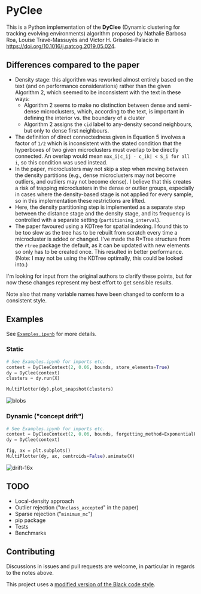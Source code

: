 # PyClee

This is a Python implementation of the **DyClee** (Dynamic clustering for tracking evolving environments) algorithm proposed by Nathalie Barbosa Roa, Louise Travé-Massuyès and Victor H. Grisales-Palacio in https://doi.org/10.1016/j.patcog.2019.05.024.

## Differences compared to the paper
- Density stage: this algorithm was reworked almost entirely based on the text (and on performance considerations) rather than the given Algorithm 2, which seemed to be inconsistent with the text in these ways:
    - Algorithm 2 seems to make no distinction between dense and semi-dense microclusters, which, according to the text, is important in defining the interior vs. the boundary of a cluster
    - Algorithm 2 assigns the `cid` label to any-density second neighbours, but only to dense first neighbours.
- The definition of direct connectedness given in Equation 5 involves a factor of `1/2` which is inconsistent with the stated condition that the hyperboxes of two given microclusters must overlap to be directly connected. An overlap would mean `max_i|c_ij - c_ik| < S_i for all i`, so this condition was used instead.
- In the paper, microclusters may not skip a step when moving between the density partitions (e.g., dense microclusters may not become outliers, and outliers may not become dense). I believe that this creates a risk of trapping microclusters in the dense or outlier groups, especially in cases where the density-based stage is not applied for every sample, so in this implementation these restrictions are lifted.
- Here, the density partitioning step is implemented as a separate step between the distance stage and the density stage, and its frequency is controlled with a separate setting (`partitioning_interval`).
- The paper favoured using a KDTree for spatial indexing. I found this to be too slow as the tree has to be rebuilt from scratch every time a microcluster is added or changed. I've made the R*Tree structure from the `rtree` package the default, as it can be updated with new elements so only has to be created once. This resulted in better performance. (Note: I may not be using the KDTree optimally, this could be looked into.)

I'm looking for input from the original authors to clarify these points, but for now these changes represent my best effort to get sensible results.

Note also that many variable names have been changed to conform to a consistent style.

## Examples

See [`Examples.ipynb`](./Examples.ipynb) for more details.

### Static

```python
# See Examples.ipynb for imports etc.
context = DyCleeContext(2, 0.06, bounds, store_elements=True)
dy = DyClee(context)
clusters = dy.run(X)

MultiPlotter(dy).plot_snapshot(clusters)
```

![blobs](https://user-images.githubusercontent.com/1812261/105034730-ca6e2900-5a51-11eb-8bbf-374df5d687f4.png)

### Dynamic ("concept drift")

```python
# See Examples.ipynb for imports etc.
context = DyCleeContext(2, 0.06, bounds, forgetting_method=ExponentialForgettingMethod(0.01))
dy = DyClee(context)

fig, ax = plt.subplots()
MultiPlotter(dy, ax, centroids=False).animate(X)
```

![drift-16x](https://user-images.githubusercontent.com/1812261/105104294-e0a7d380-5aa9-11eb-9f16-0761a254d638.gif)


## TODO
- Local-density approach
- Outlier rejection ("`Unclass_accepted`" in the paper)
- Sparse rejection ("`minimum_mc`")
- pip package
- Tests
- Benchmarks

## Contributing
Discussions in issues and pull requests are welcome, in particular in regards to the notes above.

This project uses a [modified version of the Black code style](https://github.com/harenbrs/bleck).